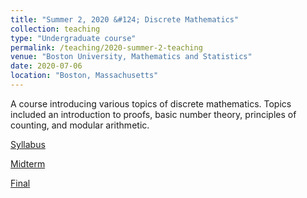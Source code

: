 ```yaml
---
title: "Summer 2, 2020 &#124; Discrete Mathematics"
collection: teaching
type: "Undergraduate course"
permalink: /teaching/2020-summer-2-teaching
venue: "Boston University, Mathematics and Statistics"
date: 2020-07-06
location: "Boston, Massachusetts"
---
```


A course introducing various topics of discrete mathematics. Topics included an introduction to proofs, basic number theory, principles of counting, and modular arithmetic.

[Syllabus](http://trevormnorton.github.io/files/MA_293_Syllabus_2020.pdf)

[Midterm](http://trevormnorton.github.io/files/MA_293_Midterm_2020.pdf)

[Final](http://trevormnorton.github.io/files/MA_293_Final_2020.pdf)
